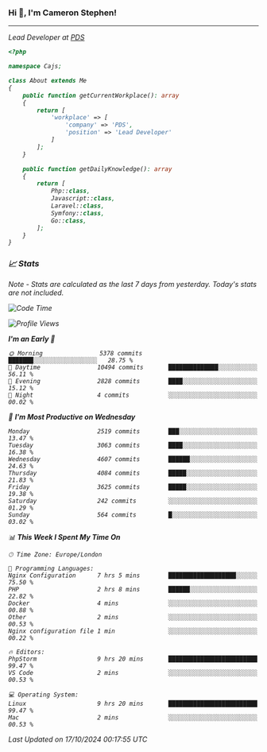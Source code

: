 ### Hi 👋, I'm Cameron Stephen!
<hr>
<p><em>Lead Developer at <a href="https://prindatasolutions.co.uk">PDS</a></p>


```php
<?php

namespace Cajs;

class About extends Me
{
    public function getCurrentWorkplace(): array
    {
        return [
            'workplace' => [
                'company' => 'PDS',
                'position' => 'Lead Developer'
            ]
        ];
    }

    public function getDailyKnowledge(): array
    {
        return [
            Php::class,
            Javascript::class,
            Laravel::class,
            Symfony::class,
            Go::class,
        ];
    }
}
```

### 📈 Stats
<p><em>Note - Stats are calculated as the last 7 days from yesterday. Today's stats are not included.</em></p>


<!--START_SECTION:waka-->
![Code Time](http://img.shields.io/badge/Code%20Time-4%2C008%20hrs%2037%20mins-blue)

![Profile Views](http://img.shields.io/badge/Profile%20Views-0-blue)

**I'm an Early 🐤** 

```text
🌞 Morning                5378 commits        ███████░░░░░░░░░░░░░░░░░░   28.75 % 
🌆 Daytime                10494 commits       ██████████████░░░░░░░░░░░   56.11 % 
🌃 Evening                2828 commits        ████░░░░░░░░░░░░░░░░░░░░░   15.12 % 
🌙 Night                  4 commits           ░░░░░░░░░░░░░░░░░░░░░░░░░   00.02 % 
```
📅 **I'm Most Productive on Wednesday** 

```text
Monday                   2519 commits        ███░░░░░░░░░░░░░░░░░░░░░░   13.47 % 
Tuesday                  3063 commits        ████░░░░░░░░░░░░░░░░░░░░░   16.38 % 
Wednesday                4607 commits        ██████░░░░░░░░░░░░░░░░░░░   24.63 % 
Thursday                 4084 commits        █████░░░░░░░░░░░░░░░░░░░░   21.83 % 
Friday                   3625 commits        █████░░░░░░░░░░░░░░░░░░░░   19.38 % 
Saturday                 242 commits         ░░░░░░░░░░░░░░░░░░░░░░░░░   01.29 % 
Sunday                   564 commits         █░░░░░░░░░░░░░░░░░░░░░░░░   03.02 % 
```


📊 **This Week I Spent My Time On** 

```text
🕑︎ Time Zone: Europe/London

💬 Programming Languages: 
Nginx Configuration      7 hrs 5 mins        ███████████████████░░░░░░   75.50 % 
PHP                      2 hrs 8 mins        ██████░░░░░░░░░░░░░░░░░░░   22.82 % 
Docker                   4 mins              ░░░░░░░░░░░░░░░░░░░░░░░░░   00.88 % 
Other                    2 mins              ░░░░░░░░░░░░░░░░░░░░░░░░░   00.53 % 
Nginx configuration file 1 min               ░░░░░░░░░░░░░░░░░░░░░░░░░   00.22 % 

🔥 Editors: 
PhpStorm                 9 hrs 20 mins       █████████████████████████   99.47 % 
VS Code                  2 mins              ░░░░░░░░░░░░░░░░░░░░░░░░░   00.53 % 

💻 Operating System: 
Linux                    9 hrs 20 mins       █████████████████████████   99.47 % 
Mac                      2 mins              ░░░░░░░░░░░░░░░░░░░░░░░░░   00.53 % 
```


 Last Updated on 17/10/2024 00:17:55 UTC
<!--END_SECTION:waka-->
